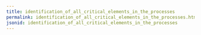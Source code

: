 ```yaml
---
title: identification_of_all_critical_elements_in_the_processes
permalink: identification_of_all_critical_elements_in_the_processes.html
jsonid: identification_of_all_critical_elements_in_the_processes
---
```

